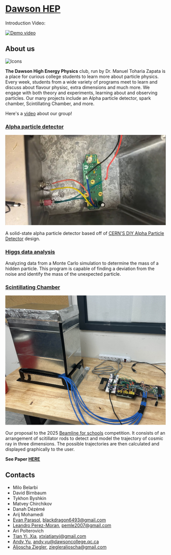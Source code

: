 # [Dawson HEP](https://youtu.be/Yp-H1ZBjPuM)

Introduction Video:

[![Demo video](https://img.youtube.com/vi/Yp-H1ZBjPuM/maxresdefault.jpg)](https://youtu.be/Yp-H1ZBjPuM)


## About us

![Icons](https://skillicons.dev/icons?i=python,htmx,gtk,latex)


**The Dawson High Energy Physics** club, run by Dr. Manuel Toharia Zapata is a place for curious college students to learn more about particle physics. Every week, students from a wide variety of programs meet to learn and discuss about flavour physisc, extra dimensions and much more. We engage with both theory and experiments, learning about and observing particles. Our many projects include an Alpha particle detector, spark chamber, Scintillating Chamber, and more.

Here's a [video](https://youtu.be/Yp-H1ZBjPuM) about our group!


### [Alpha particle detector](./alpha_particle/README.md)

![Alpha particle detector](./alpha_particle/docs/pcb.jpg)

A solid-state alpha particle detector based off of [CERN'S DIY Alpha Particle Detector](https://github.com/ozel/DIY_particle_detector) design.

### [Higgs data analysis](./higgs_data_analysis/README.md)

Analyzing data from a Monte Carlo simulation to determine the mass of a hidden particle. This program is capable of finding a deviation from the noise and identify the mass of the unexpected particle.


### [Scintillating Chamber](./scintillator_field/README.md)

![Scintillating chamber](./scintillator_field//docs/figures/big%20detector.jpg)

Our proposal to the 2025 [Beamline for schools](https://beamlineforschools.cern/) competition. It consists of an arrangement of scitillator rods to detect and model the trajectory of cosmic ray in three dimensions. The possible trajectories are then calculated and displayed graphically to the user.

**See Paper [HERE](./scintillator_field/proposal/proposal.pdf)**

## Contacts

- Milo Belarbi
- David Birnbaum
- Tykhon Byshkin
- Matvey Chirchikov
- Danah Dézémé
- Arij Mohamedi
- [Evan Parasol](https://github.com/TheBookwyrms), blackdragon6493@gmail.com
- [Leandro Perez-Moran](https://github.com/LudioRex), pemle2007@gmail.com
- Ari Polterovich
- [Tian Yi, Xia](https://github.com/ThatAquarel), xtxiatianyi@gmail.com
- [Andy Yu](https://github.com/Anodymous1), andy.yu@dawsoncollege.qc.ca
- [Aljoscha Ziegler](https://github.com/Questionning), ziegleraljoscha@gmail.com
